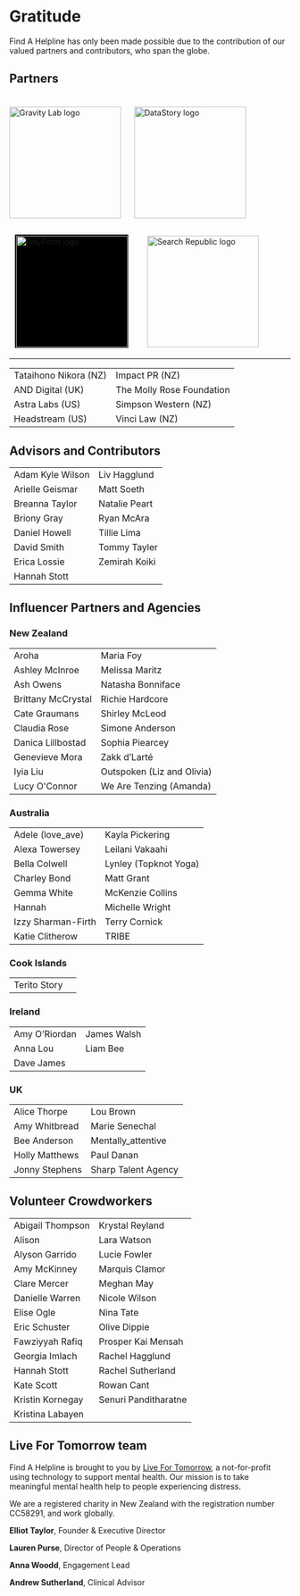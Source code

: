 ﻿# Gratitude

Find A Helpline has only been made possible due to the contribution of our valued partners and contributors, who span the globe.

## Partners

<img style="width: 200px; padding: 13.5px 0px; margin-right: 10px ;" src="/gravitylab-logo.png" alt="Gravity Lab logo" />
<img style="width: 200px; padding: 20.5px 0px; margin: 0px 20px 0px 10px;" src="/datastory-logo.png" alt="DataStory logo" />
<img style="width: 200px; padding: 1.5px; background-color: black; margin: 5px 20px 5px 10px;"src="/polyform-logo.png" alt="PolyForm logo" />
<img style="width: 200px; margin: 10px 20px 0px 10px;" src="/search-republic-logo.png" alt="Search Republic logo" />

<hr />

|                       |                           |
| --------------------- | ------------------------- |
| Tataihono Nikora (NZ) | Impact PR (NZ)            |
| AND Digital (UK)      | The Molly Rose Foundation |
| Astra Labs (US)       | Simpson Western (NZ)      |
| Headstream (US)       | Vinci Law (NZ)            |

## Advisors and Contributors

|                  |               |
| ---------------- | ------------- |
| Adam Kyle Wilson | Liv Hagglund  |
| Arielle Geismar  | Matt Soeth    |
| Breanna Taylor   | Natalie Peart |
| Briony Gray      | Ryan McAra    |
| Daniel Howell    | Tillie Lima   |
| David Smith      | Tommy Tayler  |
| Erica Lossie     | Zemirah Koiki |
| Hannah Stott     |               |

## Influencer Partners and Agencies

### New Zealand

|                    |                            |
| ------------------ | -------------------------- |
| Aroha              | Maria Foy                  |
| Ashley McInroe     | Melissa Maritz             |
| Ash Owens          | Natasha Bonniface          |
| Brittany McCrystal | Richie Hardcore            |
| Cate Graumans      | Shirley McLeod             |
| Claudia Rose       | Simone Anderson            |
| Danica Lillbostad  | Sophia Piearcey            |
| Genevieve Mora     | Zakk d’Larté               |
| Iyia Liu           | Outspoken (Liz and Olivia) |
| Lucy O'Connor      | We Are Tenzing (Amanda)    |

### Australia

|                    |                       |
| ------------------ | --------------------- |
| Adele (love_ave)   | Kayla Pickering       |
| Alexa Towersey     | Leilani Vakaahi       |
| Bella Colwell      | Lynley (Topknot Yoga) |
| Charley Bond       | Matt Grant            |
| Gemma White        | McKenzie Collins      |
| Hannah             | Michelle Wright       |
| Izzy Sharman-Firth | Terry Cornick         |
| Katie Clitherow    | TRIBE                 |

### Cook Islands

|              |     |
| ------------ | --- |
| Terito Story |     |

### Ireland

|               |             |
| ------------- | ----------- |
| Amy O’Riordan | James Walsh |
| Anna Lou      | Liam Bee    |
| Dave James    |             |

### UK

|                |                     |
| -------------- | ------------------- |
| Alice Thorpe   | Lou Brown           |
| Amy Whitbread  | Marie Senechal      |
| Bee Anderson   | Mentally_attentive  |
| Holly Matthews | Paul Danan          |
| Jonny Stephens | Sharp Talent Agency |

## Volunteer Crowdworkers

|                  |                      |
| ---------------- | -------------------- |
| Abigail Thompson | Krystal Reyland      |
| Alison           | Lara Watson          |
| Alyson Garrido   | Lucie Fowler         |
| Amy McKinney     | Marquis Clamor       |
| Clare Mercer     | Meghan May           |
| Danielle Warren  | Nicole Wilson        |
| Elise Ogle       | Nina Tate            |
| Eric Schuster    | Olive Dippie         |
| Fawziyyah Rafiq  | Prosper Kai Mensah   |
| Georgia Imlach   | Rachel Hagglund      |
| Hannah Stott     | Rachel Sutherland    |
| Kate Scott       | Rowan Cant           |
| Kristin Kornegay | Senuri Panditharatne |
| Kristina Labayen |                      |

## Live For Tomorrow team

Find A Helpline is brought to you by [Live For Tomorrow](https://www.livefortomorrow.co), a not-for-profit using technology to support mental health. Our mission is to take meaningful mental health help to people experiencing distress.

We are a registered charity in New Zealand with the registration number CC58291, and work globally.

**Elliot Taylor**, Founder & Executive Director

**Lauren Purse**, Director of People & Operations

**Anna Woodd**, Engagement Lead

**Andrew Sutherland**, Clinical Advisor
